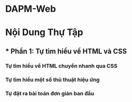 # DAPM-Web
<h1><b>Nội Dung Thự Tập</b></h1>
<h2 text-indent: 10px>* Phần 1: Tự tìm hiểu về HTML và CSS</h2>
<h3 text-indent: 20px>Tự tìm hiểu về HTML chuyển nhanh qua CSS</h3>
<h3 text-indent: 20px>Tự tìm hiểu một số thủ thuật hiệu ứng</h3>
<h3 text-indent: 20px>Tự đặt ra bài toán đơn giản ban đầu</h3>
